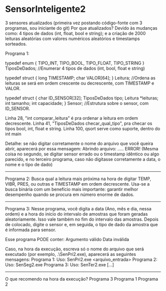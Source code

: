 # SensorInteligente2
3 sensores atualizados (primeira vez postando código-fonte com 3 programas, sou iniciante do git)
Por que atualizados? Devido às mudanças como:
4 tipos de dados (int, float, bool e string); e
a criação de 2000 leituras aleatórias com valores numéricos aleatórios e timestamps sorteados.

Programa 1: 

typedef enum {
    TIPO_INT,
    TIPO_BOOL,
    TIPO_FLOAT,
    TIPO_STRING
} TiposDeDados; //Enumerar 4 tipos de dados (int, bool, float e string)

typedef struct {
    long TIMESTAMP;
    char VALOR[64];
} Leitura; //Ordena as leituras se será em ordem crescente ou decrescente, com TIMESTAMP e VALOR.

typedef struct {
    char ID_SENSOR[32];
    TiposDeDados tipo;
    Leitura *leituras;
    int tamanho;
    int capacidade;
} Sensor; //Estrutura sobre o sensor, com ID_SENSOR.

Linha 28, "int comparar_leitura" é pra ordenar a leitura em ordem decrescente.
Linha 41, "TiposDeDados checar_qual_tipo", pra checar os tipos bool, int, float e string.
Linha 100, qsort serve como suporte, dentro do int main

Detalhe: se não digitar corretamente o nome do arquivo que você queira abrir, aparecerá por essa mensagem: Abrindo arquivo: ..... ERROR! (Mesma coisa no segundo, se digitar sensor errado ou o timestamp idêntico ou algo parecido, e no terceiro programa, caso não digitasse corretamente a data, o nome e o tipo de dado)
____________________________________________________

Programa 2: Busca qual a leitura mais próxima na hora de digitar TEMP, VIBR, PRES, ou outras e TIMESTAMP em ordem decrescente.
Usa-se a busca binária com um benefício mais importante: garantir melhor desempenho quando se procura em número enorme de dados.

________________________________________________________________________________

Programa 3:
Nesse programa, você digita a data (Ano, mês e dia, nessa ordem) e a hora do início do intervalo de amostras que foram geradas aleatoriamente. Isso vale também no fim do intervalo das amostras. Depois de colocado, digite o sensor e, em seguida, o tipo de dado da amostra que é informada para sensor.

Esse programa PODE conter:
Argumento válido
Data inválida

Caso, na hora da execução, escreva só o nome do arquivo que será executado (por exemplo, .\SenPri2.exe), aparecerá as seguintes mensagens:
Programa 1: Uso: SenPri2.exe <arquivo_entrada>
Programa 2: Uso: SenSeg2.exe <sensor> <timestamp>
Programa 3: Uso: SenTer2.exe <inicio> <fim> <sensor1> <tipo1> [...]

____________________________________________________________

O que recomendo na hora da execução?
Programa 3
Programa 1
Programa 2
